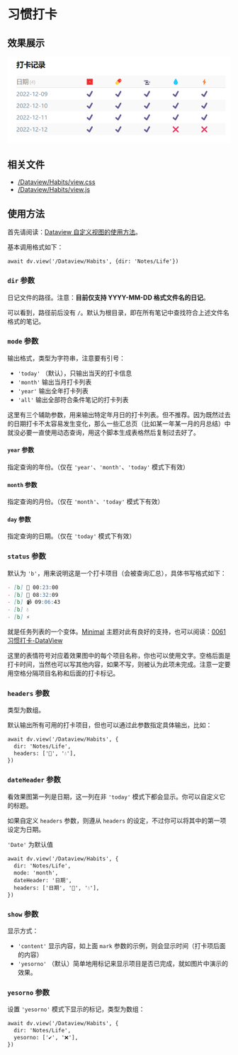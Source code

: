 # 习惯打卡

## 效果展示

![](assets/img/Habits/IMG-Habits-20240714124636329.png)

## 相关文件

- [/Dataview/Habits/view.css](assets/img/Habits/IMG-Habits-20240714124636482.css)
- [/Dataview/Habits/view.js](assets/img/Habits/IMG-Habits-20240714124638635.js)

## 使用方法

首先请阅读：[Dataview 自定义视图的使用方法](../Usages/Dataview-Custom-View.md)。

基本调用格式如下：

```dataviewjs
await dv.view('/Dataview/Habits', {dir: 'Notes/Life'})
```

### `dir` 参数

日记文件的路径。注意：**目前仅支持 YYYY-MM-DD 格式文件名的日记**。

可以看到，路径前后没有 `/`。默认为根目录，即在所有笔记中查找符合上述文件名格式的笔记。

### `mode` 参数

输出格式，类型为字符串，注意要有引号：

- `'today'` （默认），只输出当天的打卡信息
- `'month'` 输出当月打卡列表
- `'year'` 输出全年打卡列表
- `'all'` 输出全部符合条件笔记的打卡列表

这里有三个辅助参数，用来输出特定年月日的打卡列表。但不推荐。因为既然过去的日期打卡不太容易发生变化，那么一些汇总页（比如某一年某一月的月总结）中就没必要一直使用动态查询，用这个脚本生成表格然后复制过去好了。

#### `year` 参数

指定查询的年份。（仅在 `'year'`、`'month'`、`'today'` 模式下有效）

#### `month` 参数

指定查询的月份。（仅在 `'month'`、`'today'` 模式下有效）

#### `day` 参数

指定查询的日期。（仅在 `'today'` 模式下有效）

### `status` 参数

默认为 `'b'`，用来说明这是一个打卡项目（会被查询汇总），具体书写格式如下：

```markdown
- [b] 🧧 00:23:00
- [b] 💊 08:32:09
- [b] 📹 09:06:43
- [b] 💧 
- [b] ⚡
```

就是任务列表的一个变体。[Minimal](https://github.com/kepano/obsidian-minimal) 主题对此有良好的支持，也可以阅读：[0061 习惯打卡-DataView](https://zji.me/1ca8f877-9e00-4f67-a2df-b72e42177d23/)

这里的表情符号对应着效果图中的每个项目名称，你也可以使用文字。空格后面是打卡时间，当然也可以写其他内容，如果不写，则被认为此项未完成。注意一定要用空格分隔项目名称和后面的打卡标记。

### `headers` 参数

类型为数组。

默认输出所有可用的打卡项目，但也可以通过此参数指定具体输出，比如：

```dataviewjs
await dv.view('/Dataview/Habits', {
  dir: 'Notes/Life',
  headers: ['💊', '💧'],
})
```

### `dateHeader` 参数

看效果图第一列是日期，这一列在非 `'today'` 模式下都会显示。你可以自定义它的标题。

如果自定义 `headers` 参数，则遵从 `headers` 的设定，不过你可以将其中的第一项设定为日期。

`'Date'` 为默认值

```dataviewjs
await dv.view('/Dataview/Habits', {
  dir: 'Notes/Life',
  mode: 'month',
  dateHeader: '日期',
  headers: ['日期', '💊', '💧'],
})
```

### `show` 参数

显示方式：

- `'content'` 显示内容，如上面 `mark` 参数的示例，则会显示时间（打卡项后面的内容）
- `'yesorno'` （默认）简单地用标记来显示项目是否已完成，就如图片中演示的效果。

### `yesorno` 参数

设置 `'yesorno'` 模式下显示的标记，类型为数组：

```dataviewjs
await dv.view('/Dataview/Habits', {
  dir: 'Notes/Life',
  yesorno: ['✔️', '❌'],
})
```